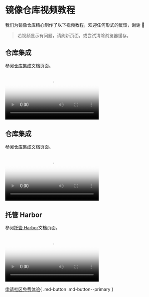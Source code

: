 # 镜像仓库视频教程

我们为镜像仓库精心制作了以下视频教程，欢迎任何形式的反馈，谢谢 🙏

> 若视频显示有问题，请刷新页面，或尝试清除浏览器缓存。

## 仓库集成

参阅[仓库集成](../kangaroo/related-registry.md)文档页面。

<div class="responsive-video-container">
<video controls src="https://harbor-test2.cn-sh2.ufileos.com/docs/videos/join-registry.mp4" preload="metadata" poster="../images/kangaroo-repo.png"></video>
</div>

## 仓库集成

参阅[仓库集成](../kangaroo/integrate/integrate.md)文档页面。

<div class="responsive-video-container">
<video controls src="https://harbor-test2.cn-sh2.ufileos.com/docs/videos/integrate-harbor.mp4" preload="metadata" poster="../images/kangaroo-integrate.png"></video>
</div>

## 托管 Harbor

参阅[托管 Harbor](../kangaroo/hosted/harbor.md)文档页面。

<div class="responsive-video-container">
<video controls src="https://harbor-test2.cn-sh2.ufileos.com/docs/videos/harbor.mp4" preload="metadata" poster="../images/kangaroo-harbor.png"></video>
</div>

[申请社区免费体验](../dce/license0.md){ .md-button .md-button--primary }
